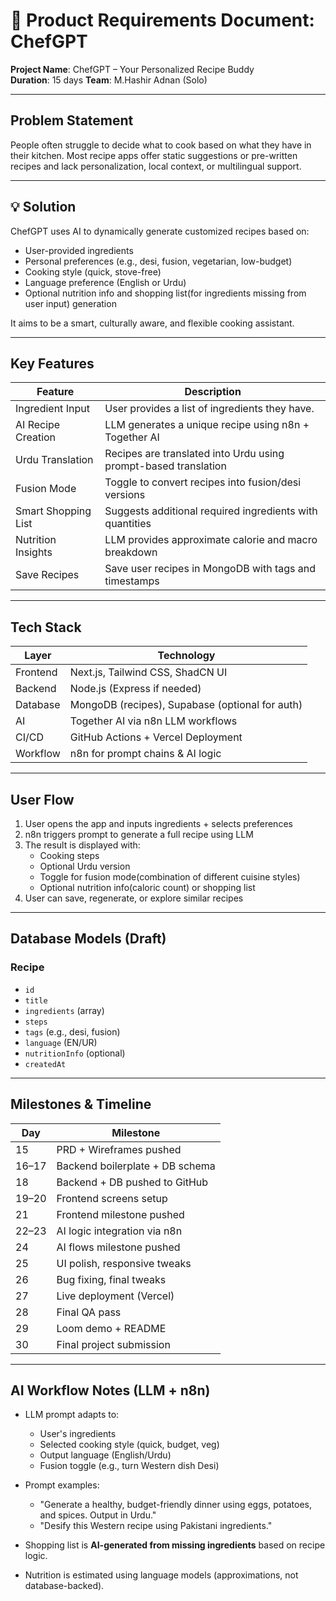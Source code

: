 # 🧾 Product Requirements Document: ChefGPT

**Project Name**: ChefGPT – Your Personalized Recipe Buddy  
**Duration**: 15 days
**Team**: M.Hashir Adnan (Solo)

---

## Problem Statement

People often struggle to decide what to cook based on what they have in their kitchen. Most recipe apps offer static suggestions or pre-written recipes and lack personalization, local context, or multilingual support.

---

## 💡 Solution

ChefGPT uses AI to dynamically generate customized recipes based on:

- User-provided ingredients
- Personal preferences (e.g., desi, fusion, vegetarian, low-budget)
- Cooking style (quick, stove-free)
- Language preference (English or Urdu)
- Optional nutrition info and shopping list(for ingredients missing from user input) generation

It aims to be a smart, culturally aware, and flexible cooking assistant.

---

## Key Features

| Feature            | Description                                                                 |
|--------------------|-----------------------------------------------------------------------------|
| Ingredient Input   | User provides a list of ingredients they have.                              |
| AI Recipe Creation | LLM generates a unique recipe using n8n + Together AI                       |
| Urdu Translation   | Recipes are translated into Urdu using prompt-based translation             |
| Fusion Mode        | Toggle to convert recipes into fusion/desi versions                         |
| Smart Shopping List| Suggests additional required ingredients with quantities                    |
| Nutrition Insights | LLM provides approximate calorie and macro breakdown                        |
| Save Recipes       | Save user recipes in MongoDB with tags and timestamps                       |

---

## Tech Stack

| Layer     | Technology                           |
|-----------|--------------------------------------|
| Frontend  | Next.js, Tailwind CSS, ShadCN UI     |
| Backend   | Node.js (Express if needed)          |
| Database  | MongoDB (recipes), Supabase (optional for auth) |
| AI        | Together AI via n8n LLM workflows    |
| CI/CD     | GitHub Actions + Vercel Deployment   |
| Workflow  | n8n for prompt chains & AI logic     |

---

## User Flow

1. User opens the app and inputs ingredients + selects preferences
2. n8n triggers prompt to generate a full recipe using LLM
3. The result is displayed with:
   - Cooking steps
   - Optional Urdu version
   - Toggle for fusion mode(combination of different cuisine styles)
   - Optional nutrition info(caloric count) or shopping list
4. User can save, regenerate, or explore similar recipes

---

## Database Models (Draft)

### Recipe
- `id`
- `title`
- `ingredients` (array)
- `steps`
- `tags` (e.g., desi, fusion)
- `language` (EN/UR)
- `nutritionInfo` (optional)
- `createdAt`

---

## Milestones & Timeline

| Day  | Milestone                            |
|------|--------------------------------------|
| 15   | PRD + Wireframes pushed              |
| 16–17| Backend boilerplate + DB schema      |
| 18   | Backend + DB pushed to GitHub        |
| 19–20| Frontend screens setup               |
| 21   | Frontend milestone pushed            |
| 22–23| AI logic integration via n8n         |
| 24   | AI flows milestone pushed            |
| 25   | UI polish, responsive tweaks         |
| 26   | Bug fixing, final tweaks             |
| 27   | Live deployment (Vercel)             |
| 28   | Final QA pass                        |
| 29   | Loom demo + README                   |
| 30   | Final project submission             |

---

## AI Workflow Notes (LLM + n8n)

- LLM prompt adapts to:
  - User's ingredients
  - Selected cooking style (quick, budget, veg)
  - Output language (English/Urdu)
  - Fusion toggle (e.g., turn Western dish Desi)

- Prompt examples:
  - "Generate a healthy, budget-friendly dinner using eggs, potatoes, and spices. Output in Urdu."
  - "Desify this Western recipe using Pakistani ingredients."

- Shopping list is **AI-generated from missing ingredients** based on recipe logic.
- Nutrition is estimated using language models (approximations, not database-backed).
